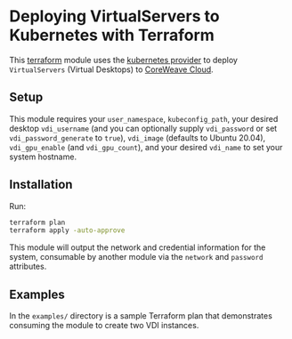 # Deploying VirtualServers to Kubernetes with Terraform

This [terraform](terraform.io) module uses the [kubernetes provider](https://registry.terraform.io/providers/hashicorp/kubernetes/latest/docs) to deploy `VirtualServers` (Virtual Desktops) to [CoreWeave Cloud](coreweave.io).

## Setup

This module requires your `user_namespace`, `kubeconfig_path`, your desired desktop `vdi_username` (and you can optionally supply `vdi_password` or set `vdi_password_generate` to `true`), `vdi_image` (defaults to Ubuntu 20.04), `vdi_gpu_enable` (and `vdi_gpu_count`), and your desired `vdi_name` to set your system hostname.

## Installation

Run:

```bash
terraform plan
terraform apply -auto-approve
```

This module will output the network and credential information for the system, consumable by another module via the `network` and `password` attributes.

## Examples

In the `examples/` directory is a sample Terraform plan that demonstrates consuming the module to create two VDI instances.
